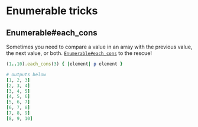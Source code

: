 # Enumerable tricks

## Enumerable#each_cons

Sometimes you need to compare a value in an array with the previous
value, the next value, or both. [`Enumerable#each_cons`][each_cons docs] to the rescue!

```ruby
(1..10).each_cons(3) { |element| p element }

# outputs below
[1, 2, 3]
[2, 3, 4]
[3, 4, 5]
[4, 5, 6]
[5, 6, 7]
[6, 7, 8]
[7, 8, 9]
[8, 9, 10]
```

[each_cons docs]: http://ruby-doc.org/core-2.2.0/Enumerable.html#method-i-each_cons

